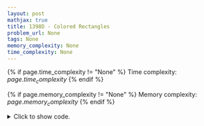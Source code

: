 ```yaml
---
layout: post
mathjax: true
title: 1398D - Colored Rectangles
problem_url: None
tags: None
memory_complexity: None
time_complexity: None
---
```




{% if page.time_complexity != "None" %}
Time complexity: ${{ page.time_complexity }}$
{% endif %}

{% if page.memory_complexity != "None" %}
Memory complexity: ${{ page.memory_complexity }}$
{% endif %}

<details>
<summary>
<p style="display:inline">Click to show code.</p>
</summary>
```cpp
{% raw %}
using namespace std;
using ms = multiset<int, greater<int>>;
using vi = vector<int>;
int const NMAX = 200 + 11;
int dp[NMAX][NMAX][NMAX], nrgb[3];
vi rgb[3];
int solve(void)
{
    auto [r, g, b] = rgb;
    auto [nr, ng, nb] = nrgb;
    for (int ir = 0; ir <= nr; ++ir)
    {
        for (int ig = 0; ig <= ng; ++ig)
        {
            for (int ib = 0; ib <= nb; ++ib)
            {
                int &ans = dp[ir][ig][ib];
                if (ig > 0 and ib > 0)
                    ans = dp[ir][ig - 1][ib - 1] + g[ig] * b[ib];
                if (ir > 0 and ig > 0)
                    ans = max(ans, dp[ir - 1][ig - 1][ib] + r[ir] * g[ig]);
                if (ir > 0 and ib > 0)
                    ans = max(ans, dp[ir - 1][ig][ib - 1] + r[ir] * b[ib]);
            }
        }
    }
    return dp[nr][ng][nb];
}
int main(void)
{
    cin >> nrgb[0] >> nrgb[1] >> nrgb[2];
    for (int i = 0; i < 3; ++i)
    {
        rgb[i].resize(nrgb[i] + 1);
        for (int j = 1; j <= nrgb[i]; ++j)
            cin >> rgb[i][j];
        sort(next(rgb[i].begin()), rgb[i].end());
    }
    cout << solve() << endl;
    return 0;
}

{% endraw %}
```
</details>

